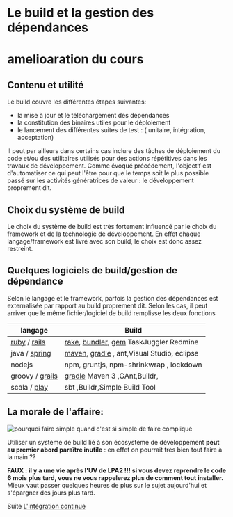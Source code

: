 # Le build et la gestion des dépendances
# amelioaration du cours 
## Contenu et utilité

Le build couvre les différentes étapes suivantes:
* la mise à jour et le téléchargement des dépendances
* la constitution des binaires utiles pour le déploiement
* le lancement des différentes suites de test : ( unitaire, intégration, acceptation)
 
Il peut par ailleurs dans certains cas inclure des tâches de déploiement du code et/ou des utilitaires utilisés pour des actions répétitives dans les travaux de développement. 
Comme évoqué précédement, l'objectif est d'automatiser ce qui peut l'être pour que le temps soit le plus possible passé sur les activités génératrices de valeur : le développement proprement dit.

## Choix du système de build

Le choix du système de build est très fortement influencé par le choix du framework et de la technologie de développement.
En effet chaque langage/framework est livré avec son build, le choix est donc assez restreint.

## Quelques logiciels de build/gestion de dépendance

Selon le langage et le framework, parfois la gestion des dépendances est externalisée par rapport au build proprement dit.
Selon les cas, il peut arriver que le même fichier/logiciel de build remplisse les deux fonctions

| langage                 | Build                                 |
|-------------------------|---------------------------------------|
| [ruby][0] / [rails][1]  | [rake][2], [bundler][3], [gem][4] TaskJuggler  Redmine   |
| java / [spring][5]      | [maven][6], [gradle][7] , ant,Visual Studio, eclipse         |
| nodejs                  | npm, gruntjs, npm-shrinkwrap , lockdown                        |
| groovy / [grails][8]    | [gradle][7] Maven 3 ,GAnt,Buildr,                       |
| scala / [play][9]       | sbt  ,Buildr,Simple Build Tool                                 |

## La morale de l'affaire:

![pourquoi faire simple quand c'est si simple de faire compliqué](http://img3.bibamagazine.fr/var/bibamagazine/storage/images/media/images/culture/20150505-10-citations/les-shadoks-8/292381-1-fre-FR/Les-Shadoks-8_max1024x768.jpg)


Utiliser un système de build lié à son écosystème de développement **peut au premier abord paraître inutile** : en effet on pourrait très bien tout faire à la main ?? 

**FAUX : il y a une vie après l'UV de LPA2 !!! si vous devez reprendre le code 6 mois plus tard, vous ne vous rappelerez plus de comment tout installer.** Mieux vaut passer quelques heures de plus sur le sujet aujourd'hui et s'épargner des jours plus tard.

Suite [L'intégration continue](03-integration-continue.md)

[0]:https://www.ruby-lang.org/fr/
[1]:http://rubyonrails.org/
[2]:http://rake.rubyforge.org/files/doc/rational_rdoc.html
[3]:http://bundler.io/
[4]:https://rubygems.org/
[5]:https://spring.io/
[6]:https://maven.apache.org/
[7]:https://gradle.org/
[8]:https://grails.org/
[9]:https://www.playframework.com/
[10]:https://philippe.scoffoni.net/11-logiciels-gestion-projets-web-open-source/
[11]:https://fr.wikipedia.org/wiki/Moteur_de_production/
[12]:https://www.open-dsi.fr/11-logiciels-de-gestion-de-projets-web-et-open-source/
[13]:http://linsolas.developpez.com/articles/java/outils/builds/
